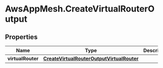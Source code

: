 # AwsAppMesh.CreateVirtualRouterOutput

## Properties

Name | Type | Description | Notes
------------ | ------------- | ------------- | -------------
**virtualRouter** | [**CreateVirtualRouterOutputVirtualRouter**](CreateVirtualRouterOutputVirtualRouter.md) |  | [optional] 


